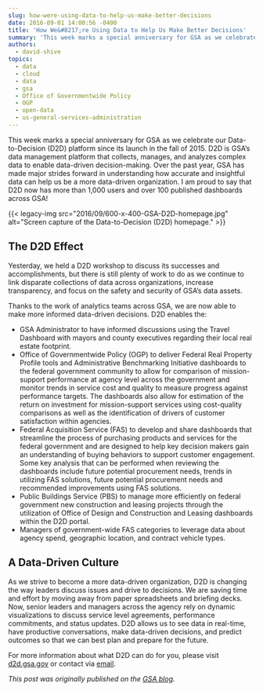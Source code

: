 ```yaml
---
slug: how-were-using-data-to-help-us-make-better-decisions
date: 2016-09-01 14:00:56 -0400
title: 'How We&#8217;re Using Data to Help Us Make Better Decisions'
summary: 'This week marks a special anniversary for GSA as we celebrate our Data-to-Decision (D2D) platform since its launch in the fall of 2015. D2D is GSA’s data management platform that collects, manages, and analyzes complex data to enable data-driven decision-making. Over the past year, GSA has made major strides forward in understanding how accurate and'
authors:
  - david-shive
topics:
  - data
  - cloud
  - data
  - gsa
  - Office of Governmentwide Policy
  - OGP
  - open-data
  - us-general-services-administration
---
```


This week marks a special anniversary for GSA as we celebrate our Data-to-Decision (D2D) platform since its launch in the fall of 2015. D2D is GSA’s data management platform that collects, manages, and analyzes complex data to enable data-driven decision-making. Over the past year, GSA has made major strides forward in understanding how accurate and insightful data can help us be a more data-driven organization. I am proud to say that D2D now has more than 1,000 users and over 100 published dashboards across GSA!

{{< legacy-img src="2016/09/600-x-400-GSA-D2D-homepage.jpg" alt="Screen capture of the Data-to-Decision (D2D) homepage." >}}

## The D2D Effect

Yesterday, we held a D2D workshop to discuss its successes and accomplishments, but there is still plenty of work to do as we continue to link disparate collections of data across organizations, increase transparency, and focus on the safety and security of GSA’s data assets.

Thanks to the work of analytics teams across GSA, we are now able to make more informed data-driven decisions. D2D enables the:

  * GSA Administrator to have informed discussions using the Travel Dashboard with mayors and county executives regarding their local real estate footprint.
  * Office of Governmentwide Policy (OGP) to deliver Federal Real Property Profile tools and Administrative Benchmarking Initiative dashboards to the federal government community to allow for comparison of mission-support performance at agency level across the government and monitor trends in service cost and quality to measure progress against performance targets. The dashboards also allow for estimation of the return on investment for mission-support services using cost-quality comparisons as well as the identification of drivers of customer satisfaction within agencies.
  * Federal Acquisition Service (FAS) to develop and share dashboards that streamline the process of purchasing products and services for the federal government and are designed to help key decision makers gain an understanding of buying behaviors to support customer engagement. Some key analysis that can be performed when reviewing the dashboards include future potential procurement needs, trends in utilizing FAS solutions, future potential procurement needs and recommended improvements using FAS solutions.
  * Public Buildings Service (PBS) to manage more efficiently on federal government new construction and leasing projects through the utilization of Office of Design and Construction and Leasing dashboards within the D2D portal.
  * Managers of government-wide FAS categories to leverage data about agency spend, geographic location, and contract vehicle types.

## A Data-Driven Culture

As we strive to become a more data-driven organization, D2D is changing the way leaders discuss issues and drive to decisions. We are saving time and effort by moving away from paper spreadsheets and briefing decks. Now, senior leaders and managers across the agency rely on dynamic visualizations to discuss service level agreements, performance commitments, and status updates. D2D allows us to see data in real-time, have productive conversations, make data-driven decisions, and predict outcomes so that we can best plan and prepare for the future.

For more information about what D2D can do for you, please visit [d2d.gsa.gov](https://d2d.gsa.gov/index.php) or contact via [email](mailto:AskD2D@gsa.gov).

_This post was originally published on the [GSA blog](https://www.gsa.gov/blog/)._
